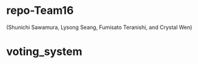 # repo-Team16
(Shunichi Sawamura, Lysong Seang, Fumisato Teranishi, and Crystal Wen)
# voting_system

